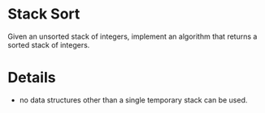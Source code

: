 # Stack Sort

Given an unsorted stack of integers, implement an algorithm that returns a sorted stack of integers.

# Details
* no data structures other than a single temporary stack can be used.
